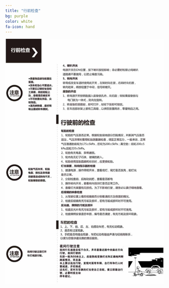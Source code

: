```yaml
---
title: "行前检查"
bg: purple
color: white
fa-icon: hand
---
```


![image tooltip here](/img/images/5_01.jpg)